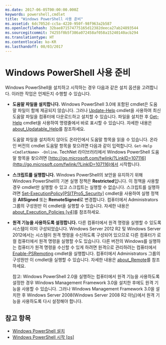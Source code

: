```yaml
---
ms.date: 2017-06-05T00:00:00.000Z
keywords: powershell,cmdlet
title: "Windows PowerShell 사용 준비"
ms.assetid: 6dc7052d-cc5a-4220-950f-98f963a2b587
ms.openlocfilehash: 32bae871574775165d12382deeca27ab24893544
ms.sourcegitcommit: 74255f0b5f386a072458af058a15240140acb294
ms.translationtype: HT
ms.contentlocale: ko-KR
ms.lasthandoff: 08/03/2017
---
```

# <a name="getting-ready-to-use-windows-powershell"></a>Windows PowerShell 사용 준비
Windows PowerShell을 설치하고 시작하는 경우 다음과 같은 설치 옵션을 고려합니다. 이러한 작업은 언제든지 수행할 수 있습니다.

-   **도움말 파일을 설치합니다.** Windows PowerShell 3.0에 포함된 cmdlet은 도움말 파일이 함께 제공되지 않습니다. 그러나 [Update-Help](https://technet.microsoft.com/en-us/library/93e1d870-ace6-432b-8778-8920291d7545) cmdlet을 사용하여 최신 도움말 파일을 컴퓨터에 다운로드하고 설치할 수 있습니다. 파일을 설치한 후 [Get-Help](https://technet.microsoft.com/en-us/library/1f46eeb4-49d7-4bec-bb29-395d9b42f54a) cmdlet을 사용하여 명령줄에서 바로 표시할 수 있습니다. 자세한 내용은 [about_Updatable_Help](https://technet.microsoft.com/en-us/library/10bba75c-f4ac-4ca1-bbf3-8f34dd521ffe)를 참조하세요.

    도움말 파일을 설치하지 않아도 온라인에서 도움말 항목을 읽을 수 있습니다. 온라인 버전의 cmdlet 도움말 항목을 찾으려면 다음과 같이 입력합니다. `Get-Help <CmdletName> -Online`. TechNet 라이브러리에서 Windows PowerShell 도움말 항목을 찾으려면 [http://go.microsoft.com/fwlink/?LinkID=107116](http://go.microsoft.com/fwlink/?LinkID=107116)에서 시작합니다.

-   **스크립트를 실행합니다.** Windows PowerShell의 보안을 유지하기 위해 Windows PowerShell의 기본 실행 정책은 **Restricted**입니다. 이 정책을 사용할 경우 cmdlet만 실행할 수 있고 스크립트는 실행할 수 없습니다. 스크립트를 실행하려면 [Set-ExecutionPolicy[PSITPro5_Security]](https://technet.microsoft.com/en-us/library/5690a0e1-495b-4e63-8280-65ead7bf01ab) cmdlet을 사용하여 실행 정책을 **AllSigned** 또는 **RemoteSigned**로 변경합니다. 컴퓨터에서 Administrators 그룹의 구성원만 이 cmdlet을 실행할 수 있습니다. 자세한 내용은 [about_Execution_Policies [v4]](https://technet.microsoft.com/en-us/library/347708dc-1515-4d74-978b-8334603472e6)를 참조하세요.

-   **원격 기능을 사용하도록 설정합니다.** 다른 컴퓨터에서 원격 명령을 실행할 수 있도록 시스템이 이미 구성되었습니다. Windows Server 2012 R2 및 Windows Server 2012에서는 시스템이 원격 명령을 수신하도록 구성되어 있으므로 다른 컴퓨터가 로컬 컴퓨터에서 원격 명령을 실행할 수도 있습니다. 다른 버전의 Windows를 실행하는 컴퓨터가 원격 명령을 수신할 수 있게 하려면 원격으로 관리하려는 컴퓨터에서 [Enable-PSRemoting](https://technet.microsoft.com/en-us/library/19437c28-33b8-4ac1-9113-8439cc8beffb) cmdlet을 실행합니다. 컴퓨터에서 Administrators 그룹의 구성원만 이 cmdlet을 실행할 수 있습니다. 자세한 내용은 [about_Remote](https://technet.microsoft.com/en-us/library/9b4a5c87-9162-4adf-bdfe-fbc80b9b8970)를 참조하세요.

    참고: Windows PowerShell 2.0을 실행하는 컴퓨터에서 원격 기능을 사용하도록 설정한 경우 Windows Management Framework 3.0을 설치한 후에도 원격 기능을 사용할 수 있습니다. 그러나 Windows Management Framework 3.0을 설치한 후 Windows Server 2008(Windows Server 2008 R2 아님)에서 원격 기능을 사용하도록 다시 설정해야 합니다.

## <a name="see-also"></a>참고 항목
- [Windows PowerShell 설치](../setup/Installing-Windows-PowerShell.md)
- [Windows PowerShell 시작 [ps]](https://technet.microsoft.com/en-us/library/8ec8c2d7-8e7c-4722-a3d2-498fe5739a8e)

